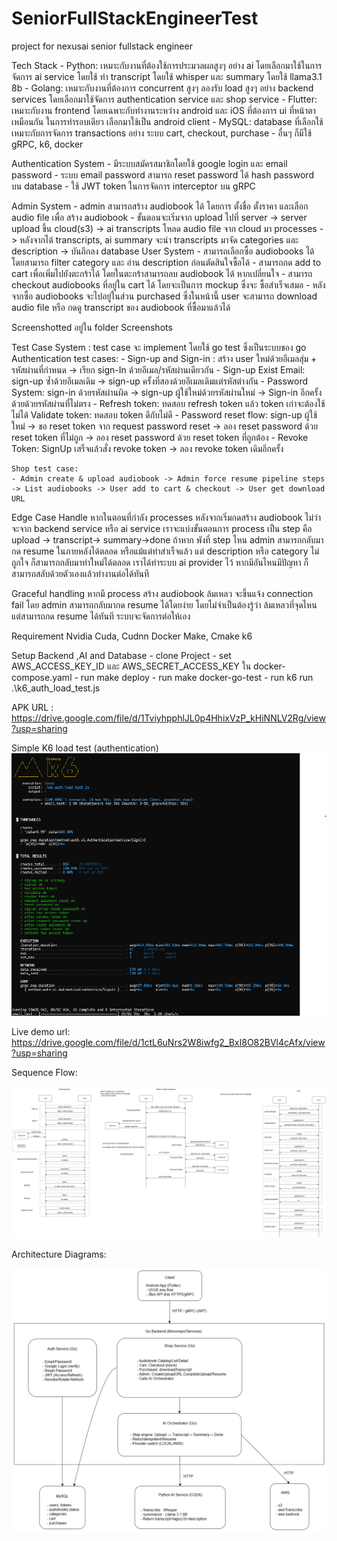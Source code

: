 # SeniorFullStackEngineerTest
project for nexusai senior fullstack engineer

Tech Stack
    - Python: เหมาะกับงานที่ต้องใช้การประมวลผลสูงๆ อย่าง ai โดยเลือกมาใช้ในการจัดการ ai service โดยใช้ ทำ transcript โดยใช้ whisper  และ summary โดยใช้ llama3.1 8b
    - Golang: เหมาะกับงานที่ต้องการ concurrent สูงๆ ลองรับ load สูงๆ อย่าง backend services โดยเลือกมาใช้จัดการ authentication service  และ shop service
    - Flutter: เหมาะกับงาน frontend โดยเฉพาะกับทำงานระหว่าง android และ iOS ที่ต้องการ ui ที่หน้าตาเหมือนกัน ในการทำรอบเดียว เลือกมาใช้เป็น android client
    - MySQL: database ที่เลือกใช้ เหมาะกับการจัดการ transactions อย่าง ระบบ cart, checkout, purchase
    - อื่นๆ ก็มีใช้ gRPC, k6, docker 

Authentication System
    - มีระบบสมัครสมาชิกโดยใช้ google login และ email password
    - ระบบ email password สามารถ reset password ได้ hash password บน database
    - ใช้ JWT token ในการจัดการ interceptor บน gRPC 

Admin System
    - admin สามารถสร้าง audiobook ได้ โดยการ ตั้งชื่อ ตั้งราคา และเลือก audio file เพื่อ สร้าง audiobook 
    - ขั้นตอนจะเริ่มจาก upload ไปที่ server -> server upload ขึ้น cloud(s3) -> ai transcripts โหลด audio file จาก cloud มา processes -> หลังจากได้ transcripts, ai summary จะนำ transcripts มาจัด categories และ description -> บันถึกลง database
User System
    - สามารถเลือกซื้อ audiobooks ได้ โดยสามารถ filter category และ อ่าน description ก่อนตัดสินใจซื้อได้
    - สามารถกด add to cart เพื่อเพิ่มไปยังตะกร้าได้ โดยในตะกร้าสามารถลบ audiobook ได้ หากเปลี่ยนใจ
    - สามารถ checkout audiobooks ที่อยู่ใน cart ได้ โดยจะเป็นการ mockup ซึ่งจะ ซื้อสำเร็จเสมอ
    - หลังจากซื้อ audiobooks จะไปอยู่ในส่วน purchased ซึ่งในหน้านี้ user จะสามารถ download audio file หรือ กดดู transcript ของ audiobook ที่ซื้อมาแล้วได้

Screenshotted
    อยู่ใน folder Screenshots

Test Case System : test case จะ implement โดยใช้ go test ซึ่งเป็นระบบของ go
    Authentication test cases:
    - Sign-up and Sign-in : สร้าง user ใหม่ด้วยอีเมลสุ่ม + รหัสผ่านที่กำหนด -> เรียก sign-In ด้วยอีเมล/รหัสผ่านเดียวกัน
    - Sign-up Exist Email: sign-up ซ้ำด้วยอีเมลเดิม -> sign-up ครั้งที่สองด้วยอีเมลเดิมแต่รหัสต่างกัน
    - Password System: sign-in ด้วยรหัสผ่านผิด -> sign-up ผู้ใช้ใหม่ด้วยรหัสผ่านใหม่ -> Sign-in อีกครั้งด้วยด้วยรหัสผ่านที่ไม่ตรง
    - Refresh token: ทดสอบ refresh token แล้ว token เก่าจะต้องใช้ไม่ได้
    Validate token: ทดสอบ token ดีกับไม่ดี
    - Password reset flow: sign-up ผู้ใช้ใหม่ -> ขอ reset token จาก request password reset -> ลอง reset password ด้วย reset token ที่ไม่ถูก -> ลอง reset password ด้วย reset token ที่ถูกต้อง
    - Revoke Token: SignUp เสร็จแล้วสั่ง revoke token -> ลอง revoke token เดิมอีกครั้ง


    Shop test case:
    - Admin create & upload audiobook -> Admin force resume pipeline steps -> List audiobooks -> User add to cart & checkout -> User get download URL

Edge Case Handle
    หากในตอนที่กำลัง processes หลังจากเริ่มกดสร้าง audiobook ไม่ว่าจะจาก backend service หรือ ai service เราจะแบ่งขั้นตอนการ process เป็น step คือ upload -> transcript-> summary->done ถ้าหาก พังที่ step ไหน admin สามารถกลับมากด resume ในภายหลังได้ตลอด หรือแม้แต่ทำสำเร็จแล้ว แต่ description หรือ category ไม่ถูกใจ ก็สามารถกลับมาทำใหม่ได้ตลอด
    เราได้ทำระบบ ai provider ไว้ หากมีอันไหนมีปัญหา ก็สามารถสลับด้วยตัวเองแล้วทำงานต่อได้ทันที

Graceful handling
    หากมี process สร้าง audiobook ล้มเหลว จะขึ้นแจ้ง connection fail โดย admin สามารถกลับมากด resume ได้โดยง่าย โดยไม่จำเป็นต้องรู้ว่า ล้มเหลวที่จุดไหน แต่สามารถกด resume ได้ทันที ระบบจะจัดการต่อให้เอง

Requirement
    Nvidia Cuda, Cudnn
    Docker
    Make, Cmake
    k6

Setup Backend ,AI and Database
    - clone Project
    - set AWS_ACCESS_KEY_ID และ AWS_SECRET_ACCESS_KEY ใน docker-compose.yaml
    - run make deploy 
    - run make docker-go-test
    - run k6 run .\k6_auth_load_test.js 

APK URL : https://drive.google.com/file/d/1TviyhpphlJL0p4HhixVzP_kHiNNLV2Rg/view?usp=sharing


Simple K6 load test (authentication)
![Alt text](Screenshots/k6LoadTest.png)


Live demo url: https://drive.google.com/file/d/1ctL6uNrs2W8iwfg2_BxI8O82BVl4cAfx/view?usp=sharing

Sequence Flow:

![alt text](sequenceflow.png)

Architecture Diagrams:

![alt text](diagram.png)


